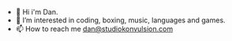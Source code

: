 - 👋 Hi i'm Dan.
- 👀 I’m interested in coding, boxing, music, languages and games.
- 📫 How to reach me dan@studiokonvulsion.com

<!---
StudioKonvulsion/StudioKonvulsion is a ✨ special ✨ repository because its `README.md` (this file) appears on your GitHub profile.
You can click the Preview link to take a look at your changes.
--->
